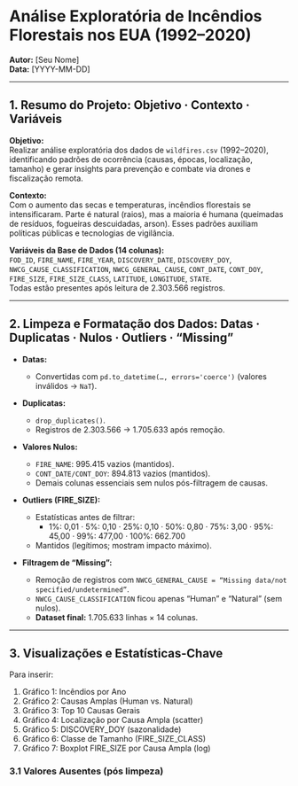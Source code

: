 # Análise Exploratória de Incêndios Florestais nos EUA (1992–2020)

**Autor:** [Seu Nome]  
**Data:** [YYYY-MM-DD]

---

## 1. Resumo do Projeto: Objetivo · Contexto · Variáveis

**Objetivo:**  
Realizar análise exploratória dos dados de `wildfires.csv` (1992–2020), identificando padrões de ocorrência (causas, épocas, localização, tamanho) e gerar insights para prevenção e combate via drones e fiscalização remota.

**Contexto:**  
Com o aumento das secas e temperaturas, incêndios florestais se intensificaram. Parte é natural (raios), mas a maioria é humana (queimadas de resíduos, fogueiras descuidadas, arson). Esses padrões auxiliam políticas públicas e tecnologias de vigilância.

**Variáveis da Base de Dados (14 colunas):**  
`FOD_ID`, `FIRE_NAME`, `FIRE_YEAR`, `DISCOVERY_DATE`, `DISCOVERY_DOY`,  
`NWCG_CAUSE_CLASSIFICATION`, `NWCG_GENERAL_CAUSE`, `CONT_DATE`, `CONT_DOY`,  
`FIRE_SIZE`, `FIRE_SIZE_CLASS`, `LATITUDE`, `LONGITUDE`, `STATE`.  
Todas estão presentes após leitura de 2.303.566 registros.

---

## 2. Limpeza e Formatação dos Dados: Datas · Duplicatas · Nulos · Outliers · “Missing”  

- **Datas:**  
  - Convertidas com `pd.to_datetime(…, errors='coerce')` (valores inválidos → `NaT`).

- **Duplicatas:**  
  - `drop_duplicates()`.  
  - Registros de 2.303.566 → 1.705.633 após remoção.

- **Valores Nulos:**  
  - `FIRE_NAME`: 995.415 vazios (mantidos).  
  - `CONT_DATE/CONT_DOY`: 894.813 vazios (mantidos).  
  - Demais colunas essenciais sem nulos pós-filtragem de causas.

- **Outliers (FIRE_SIZE):**  
  - Estatísticas antes de filtrar:  
    - 1%: 0,01 · 5%: 0,10 · 25%: 0,10 · 50%: 0,80 · 75%: 3,00 · 95%: 45,00 · 99%: 477,00 · 100%: 662.700  
  - Mantidos (legítimos; mostram impacto máximo).

- **Filtragem de “Missing”:**  
  - Remoção de registros com `NWCG_GENERAL_CAUSE = “Missing data/not specified/undetermined”`.  
  - `NWCG_CAUSE_CLASSIFICATION` ficou apenas “Human” e “Natural” (sem nulos).  
  - **Dataset final:** 1.705.633 linhas × 14 colunas.

---

## 3. Visualizações e Estatísticas-Chave

Para inserir:  
1. Gráfico 1: Incêndios por Ano  
2. Gráfico 2: Causas Amplas (Human vs. Natural)  
3. Gráfico 3: Top 10 Causas Gerais  
4. Gráfico 4: Localização por Causa Ampla (scatter)  
5. Gráfico 5: DISCOVERY_DOY (sazonalidade)  
6. Gráfico 6: Classe de Tamanho (FIRE_SIZE_CLASS)  
7. Gráfico 7: Boxplot FIRE_SIZE por Causa Ampla (log)

### 3.1 Valores Ausentes (pós limpeza)  
